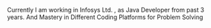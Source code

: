 Currently I am working in Infosys Ltd. , as Java Developer from past 3 years. And Mastery in Different Coding Platforms for Problem Solving
